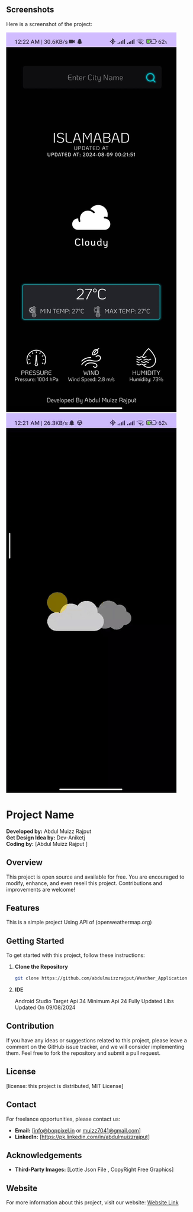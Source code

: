 ## Screenshots

Here is a screenshot of the project:

![Project Screenshot](images/screenshot.jpg)
![Project Screenshot](images/video.gif)



# Project Name

**Developed by:** Abdul Muizz Rajput  
**Get Design Idea by:** Dev-Aniketj  
**Coding by:** [Abdul Muizz Rajput ]

## Overview

This project is open source and available for free. You are encouraged to modify, enhance, and even resell this project. Contributions and improvements are welcome!

## Features

This is a simple project Using API of  (openweathermap.org)

## Getting Started

To get started with this project, follow these instructions:

1. **Clone the Repository**

    ```bash
    git clone https://github.com/abdulmuizzrajput/Weather_Application 
    ```

2. **IDE**

    Android Studio
   Target Api 34
   Minimum Api 24
   Fully Updated Libs
   Updated On 09/08/2024



## Contribution

If you have any ideas or suggestions related to this project, please leave a comment on the GitHub issue tracker, and we will consider implementing them. Feel free to fork the repository and submit a pull request.

## License

[license:  this project is distributed, MIT License]

## Contact

For freelance opportunities, please contact us:

- **Email:** [info@boppixel.in  or muizz7041@gmail.com]
- **LinkedIn:** [https://pk.linkedin.com/in/abdulmuizzrajput]

## Acknowledgements

- **Third-Party Images:** [Lottie Json File , CopyRight Free Graphics]

## Website

For more information about this project, visit our website: [Website Link](https://github.com/abdulmuizzrajput/website)

